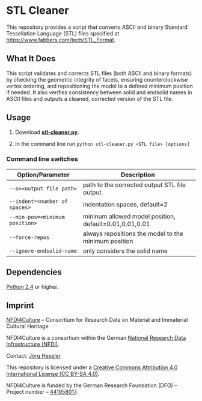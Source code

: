 # STL Cleaner

This repository provides a script that converts ASCII and binary Standard Tessellation Language (STL) files specified at https://www.fabbers.com/tech/STL_Format.

## What It Does

This script validates and corrects STL files (both ASCII and binary formats) by checking the geometric integrity of facets, ensuring counterclockwise vertex ordering, and repositioning the model to a defined minimum position if needed. It also verifies consistency between solid and endsolid names in ASCII files and outputs a cleaned, corrected version of the STL file.

## Usage

1. Download [**stl-cleaner.py**](./src/stl-cleaner.py).

2. In the command line run `python stl-cleaner.py <STL file> [options]`

### Command line switches

| Option/Parameter               | Description                                            |
| ------------------------------ | ------------------------------------------------------ |
| `--o=<output file path>`       | path to the corrected output STL file output           |
| `--indent=<number of spaces>`  | indentation spaces, default=2                          |
| `--min-pos=<minimum position>` | mininum allowed model position, default=0.01,0.01,0.01 |
| `--force-repos`                | always repositions the model to the minimum position   |
| `--ignore-endsolid-name`       | only considers the solid name                          |

## Dependencies

[Python 2.4](https://www.python.org/download/releases/2.4/) or higher.

## Imprint

[NFDI4Culture](https://nfdi4culture.de/) – Consortium for Research Data on Material and Immaterial Cultural Heritage

NFDI4Culture is a consortium within the German [National Research Data Infrastructure (NFDI)](https://www.nfdi.de/).

Contact: [Jörg Heseler](https://orcid.org/0000-0002-1497-627X)

This repository is licensed under a [Creative Commons Attribution 4.0 International License (CC BY-SA 4.0)](https://creativecommons.org/licenses/by-sa/4.0/).

NFDI4Culture is funded by the German Research Foundation (DFG) – Project number – [441958017](https://gepris.dfg.de/gepris/projekt/441958017).
